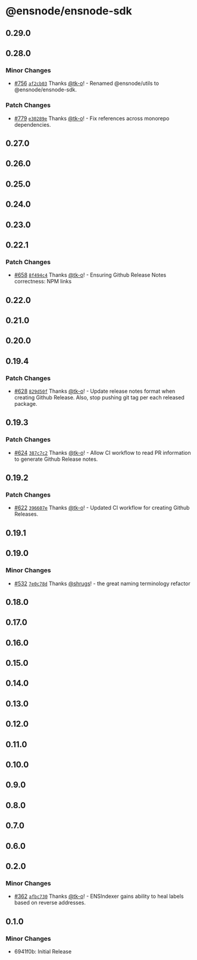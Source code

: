 # @ensnode/ensnode-sdk

## 0.29.0

## 0.28.0

### Minor Changes

- [#756](https://github.com/namehash/ensnode/pull/756) [`af2cb03`](https://github.com/namehash/ensnode/commit/af2cb0314bcfc1b5a523670eae558b040407156b) Thanks [@tk-o](https://github.com/tk-o)! - Renamed @ensnode/utils to @ensnode/ensnode-sdk.

### Patch Changes

- [#779](https://github.com/namehash/ensnode/pull/779) [`e30289e`](https://github.com/namehash/ensnode/commit/e30289e5292a991638fd55cc04d663dc97ecb30a) Thanks [@tk-o](https://github.com/tk-o)! - Fix references across monorepo dependencies.

## 0.27.0

## 0.26.0

## 0.25.0

## 0.24.0

## 0.23.0

## 0.22.1

### Patch Changes

- [#658](https://github.com/namehash/ensnode/pull/658) [`8f494c4`](https://github.com/namehash/ensnode/commit/8f494c499ec1693d25d0c033158ac75cfdb88cc5) Thanks [@tk-o](https://github.com/tk-o)! - Ensuring Github Release Notes correctness: NPM links

## 0.22.0

## 0.21.0

## 0.20.0

## 0.19.4

### Patch Changes

- [#628](https://github.com/namehash/ensnode/pull/628) [`829d50f`](https://github.com/namehash/ensnode/commit/829d50f6b2ea1f49276a8cb614b082c80aea760d) Thanks [@tk-o](https://github.com/tk-o)! - Update release notes format when creating Github Release. Also, stop pushing git tag per each released package.

## 0.19.3

### Patch Changes

- [#624](https://github.com/namehash/ensnode/pull/624) [`387c7c2`](https://github.com/namehash/ensnode/commit/387c7c24c5a7e76c2145799962b3537ed000b6c4) Thanks [@tk-o](https://github.com/tk-o)! - Allow CI workflow to read PR information to generate Github Release notes.

## 0.19.2

### Patch Changes

- [#622](https://github.com/namehash/ensnode/pull/622) [`396607e`](https://github.com/namehash/ensnode/commit/396607e08532e22b2367b2b4b1a2962983924e81) Thanks [@tk-o](https://github.com/tk-o)! - Updated CI workflow for creating Github Releases.

## 0.19.1

## 0.19.0

### Minor Changes

- [#532](https://github.com/namehash/ensnode/pull/532) [`7e0c78d`](https://github.com/namehash/ensnode/commit/7e0c78d8218519421b923e84723867e3e0ba76be) Thanks [@shrugs](https://github.com/shrugs)! - the great naming terminology refactor

## 0.18.0

## 0.17.0

## 0.16.0

## 0.15.0

## 0.14.0

## 0.13.0

## 0.12.0

## 0.11.0

## 0.10.0

## 0.9.0

## 0.8.0

## 0.7.0

## 0.6.0

## 0.2.0

### Minor Changes

- [#362](https://github.com/namehash/ensnode/pull/362) [`afbc730`](https://github.com/namehash/ensnode/commit/afbc730ff98d72b8118df0d2e7712429f23b8747) Thanks [@tk-o](https://github.com/tk-o)! - ENSIndexer gains ability to heal labels based on reverse addresses.

## 0.1.0

### Minor Changes

- 6941f0b: Initial Release
